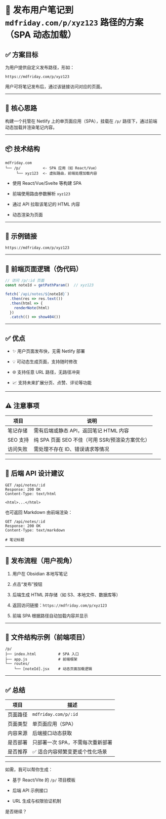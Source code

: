 

# 📘 发布用户笔记到 `mdfriday.com/p/xyz123` 路径的方案（SPA 动态加载）

## ✅ 方案目标

为用户提供自定义发布路径，形如：

```
https://mdfriday.com/p/xyz123
```

用户可将笔记发布后，通过该链接访问对应的页面。

---

## 🧠 核心思路

构建一个托管在 Netlify 上的单页面应用（SPA），挂载在 `/p/` 路径下，通过前端动态加载并渲染笔记内容。

---

## 📦 技术结构

```
mdfriday.com
└── /p/          <- SPA 应用（如 React/Vue）
     └── xyz123  <- 虚拟路由，前端处理加载内容
```

- 使用 React/Vue/Svelte 等构建 SPA
    
- 前端使用路由参数解析 `xyz123`
    
- 通过 API 拉取该笔记的 HTML 内容
    
- 动态渲染为页面
    

---

## 🔗 示例链接

```
https://mdfriday.com/p/xyz123
```

---

## 🔨 前端页面逻辑（伪代码）

```ts
// 访问 /p/:id 页面
const noteId = getPathParam()  // xyz123

fetch(`/api/notes/${noteId}`)
  .then(res => res.text())
  .then(html => {
    renderNote(html)
  })
  .catch(() => show404())
```

---

## ✅ 优点

- ✨ 用户页面发布快，无需 Netlify 部署
    
- 💡 可动态生成页面，支持随时修改
    
- 🌐 支持任意 URL 路径，无路径冲突
    
- 📈 支持未来扩展分页、点赞、评论等功能
    

---

## ⚠️ 注意事项

|项目|说明|
|---|---|
|笔记存储|需有后端或静态 API，返回笔记 HTML 内容|
|SEO 支持|纯 SPA 页面 SEO 不佳（可用 SSR/预渲染方案优化）|
|访问失败|需处理不存在 ID、错误请求等情况|

---

## 🧩 后端 API 设计建议

```
GET /api/notes/:id
Response: 200 OK
Content-Type: text/html

<html>...</html>
```

也可返回 Markdown 由前端渲染：

```
GET /api/notes/:id
Response: 200 OK
Content-Type: text/markdown

# 笔记标题
```

---

## 🚀 发布流程（用户视角）

1. 用户在 Obsidian 本地写笔记
    
2. 点击“发布”按钮
    
3. 后端生成 HTML 并存储（如 S3、本地文件、数据库等）
    
4. 返回访问链接：`https://mdfriday.com/p/xyz123`
    
5. 前端 SPA 根据路径自动加载内容并显示
    

---

## 📁 文件结构示例（前端项目）

```
/p/
├── index.html          # SPA 入口
├── app.js              # 前端框架
└── routes/
    └── [noteId].jsx    # 动态页面加载逻辑
```

---

## ✅ 总结

|项目|描述|
|---|---|
|页面路径|`mdfriday.com/p/:id`|
|页面类型|单页面应用（SPA）|
|内容来源|后端接口动态获取|
|是否部署|只部署一次 SPA，不需每次重新部署|
|是否推荐|✅ 适合内容频繁变更或个性化场景|

---

如需，我可以帮你生成：

- 基于 React/Vite 的 `/p/` 项目模板
    
- 后端 API 示例接口
    
- URL 生成与权限验证机制
    

是否继续？